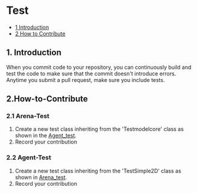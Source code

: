 # Test

* [1 Introduction](#1-Introduction)
* [2 How to Contribute](#2-How-to-Contribute)

## 1. Introduction
When you commit code to your repository, you can continuously build and test the code to make sure that the commit doesn't introduce errors.
Anytime you submit a pull request, make sure you include tests.


## 2.How-to-Contribute

###  2.1 Arena-Test
1. Create a new test class inheriting from the 'Testmodelcore' class as shown in the [Agent_test](https://github.com/ClementineDomine/NeuralPlayground/blob/main/neuralplayground/tests/agent_test.py).
2. Record your contribution

###  2.2 Agent-Test
1. Create a new test class inheriting from the 'TestSimple2D' class as shown in [Arena_test](https://github.com/ClementineDomine/NeuralPlayground/blob/main/neuralplayground/tests/arena_exp_test.py).
2. Record your contribution
